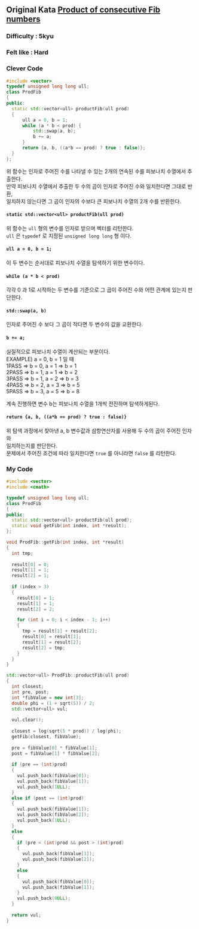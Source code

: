 ## Original Kata [Product of consecutive Fib numbers](https://www.codewars.com/kata/5541f58a944b85ce6d00006a)

### Difficulty : 5kyu
### Felt like : Hard    

### Clever Code  
``` C++
#include <vector>
typedef unsigned long long ull;
class ProdFib
{
public:
  static std::vector<ull> productFib(ull prod)
  {
      ull a = 0, b = 1;
      while (a * b < prod) {
          std::swap(a, b);
          b += a;
      }
      return {a, b, ((a*b == prod) ? true : false)};
  }
};
```

위 함수는 인자로 주어진 수를 나타낼 수 있는 2개의 연속된 수를 피보나치 수열에서 추출한다.  
만약 피보나치 수열에서 추출한 두 수의 곱이 인자로 주어진 수와 일치한다면 그대로 반환,  
일치하지 않는다면 그 곱이 인자의 수보다 큰 피보나치 수열의 2개 수를 반환한다.  

#### `static std::vector<ull> productFib(ull prod)`  
위 함수는 `ull` 형의 변수를 인자로 받으며 벡터를 리턴한다.  
`ull` 은 `typedef` 로 지정된 `unsigned long long` 형 이다.  

#### `ull a = 0, b = 1;`  
이 두 변수는 순서대로 피보나치 수열을 탐색하기 위한 변수이다.  

#### `while (a * b < prod)`  
각각 0 과 1로 시작하는 두 변수를 기준으로 그 곱이 주어진 수와 어떤 관계에 있는지 판단한다.  

#### `std::swap(a, b)`  
인자로 주어진 수 보다 그 곱이 작다면 두 변수의 값을 교환한다.  

#### `b += a;`  
실질적으로 피보나치 수열이 계산되는 부분이다.  
EXAMPLE)
a = 0, b = 1 일 때  
1PASS => b = 0, a = 1 => b = 1  
2PASS => b = 1, a = 1 => b = 2  
3PASS => b = 1, a = 2 => b = 3  
4PASS => b = 2, a = 3 => b = 5  
5PASS => b = 3, a = 5 => b = 8  

계속 진행하면 변수 b는 피보나치 수열을 1개씩 전진하며 탐색하게된다.  

#### `return {a, b, ((a*b == prod) ? true : false)}`  
위 탐색 과정에서 찾아낸 a, b 변수값과 삼항연산자를 사용해 두 수의 곱이 주어진 인자와  
일치하는지를 판단한다.  
문제에서 주어진 조건에 따라 일치한다면 `true` 를 아니라면 `false` 를 리턴한다.  

### My Code
``` C++
#include <vector>
#include <cmath>

typedef unsigned long long ull;
class ProdFib
{
public:
  static std::vector<ull> productFib(ull prod);
  static void getFib(int index, int *result);
};

void ProdFib::getFib(int index, int *result)
{
  int tmp;
  
  result[0] = 0;
  result[1] = 1;
  result[2] = 1;
  
  if (index > 3)
  {
    result[0] = 1;
    result[1] = 1;
    result[2] = 2;

    for (int i = 0; i < index - 1; i++)
    {
      tmp = result[1] + result[2];
      result[0] = result[1];
      result[1] = result[2];
      result[2] = tmp;
    }
  }
}

std::vector<ull> ProdFib::productFib(ull prod)
{
  int closest;
  int pre, post;
  int *fibValue = new int[3];
  double phi = (1 + sqrt(5)) / 2;
  std::vector<ull> vul;
  
  vul.clear();
  
  closest = log(sqrt(5 * prod)) / log(phi);
  getFib(closest, fibValue);
  
  pre = fibValue[0] * fibValue[1];
  post = fibValue[1] * fibValue[2];
  
  if (pre == (int)prod)
  {
    vul.push_back(fibValue[0]);
    vul.push_back(fibValue[1]);
    vul.push_back(1ULL);
  }
  else if (post == (int)prod)
  {
    vul.push_back(fibValue[1]);
    vul.push_back(fibValue[2]);
    vul.push_back(1ULL);
  }
  else
  {
    if (pre < (int)prod && post > (int)prod)
    {
      vul.push_back(fibValue[1]);
      vul.push_back(fibValue[2]);
    }
    else
    {
      vul.push_back(fibValue[0]);
      vul.push_back(fibValue[1]);
    }
    vul.push_back(0ULL);
  }
  
  return vul;
}
```